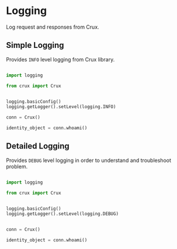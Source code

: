 # Logging

Log request and responses from Crux.

## Simple Logging

Provides `INFO` level logging from Crux library.

```python

import logging

from crux import Crux


logging.basicConfig()
logging.getLogger().setLevel(logging.INFO)

conn = Crux()

identity_object = conn.whoami()
```


## Detailed Logging

Provides `DEBUG` level logging in order to understand and troubleshoot problem.

```python

import logging

from crux import Crux


logging.basicConfig()
logging.getLogger().setLevel(logging.DEBUG)


conn = Crux()

identity_object = conn.whoami()
```

